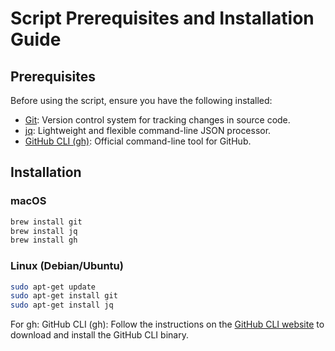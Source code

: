 # Script Prerequisites and Installation Guide

## Prerequisites

Before using the script, ensure you have the following installed:

- [Git](https://git-scm.com/): Version control system for tracking changes in source code.
- [jq](https://stedolan.github.io/jq/): Lightweight and flexible command-line JSON processor.
- [GitHub CLI (gh)](https://cli.github.com/): Official command-line tool for GitHub.

## Installation

### macOS

   ```bash
   brew install git
   brew install jq
   brew install gh
   ```

### Linux (Debian/Ubuntu)
   ```bash
   sudo apt-get update
   sudo apt-get install git
   sudo apt-get install jq
   ```

   For gh: GitHub CLI (gh): Follow the instructions on the [GitHub CLI website](https://cli.github.com/) to download and install the GitHub CLI binary.
